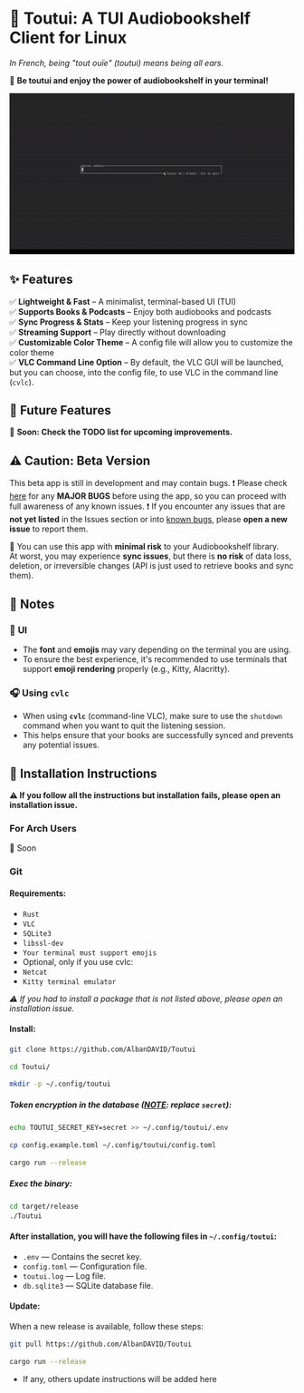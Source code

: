 # 🦜 Toutui: A TUI Audiobookshelf Client for Linux  
<em>In French, being "tout ouïe" (toutui) means being all ears.</em>

🚀 **Be toutui and enjoy the power of audiobookshelf in your terminal!**  

![🎬 Demo](assets/demo_1.gif)  

## ✨ Features  
✅ **Lightweight & Fast** – A minimalist, terminal-based UI (TUI)  
✅ **Supports Books & Podcasts** – Enjoy both audiobooks and podcasts  
✅ **Sync Progress & Stats** – Keep your listening progress in sync  
✅ **Streaming Support** – Play directly without downloading  
✅ **Customizable Color Theme** – A config file will allow you to customize the color theme  
✅ **VLC Command Line Option** – By default, the VLC GUI will be launched, but you can choose, into the config file, to use VLC in the command line (`cvlc`). 


## 🔮 Future Features  
🚧 **Soon: Check the TODO list for upcoming improvements.**  

## ⚠️ Caution: Beta Version  
This beta app is still in development and may contain bugs.
❗ Please check [here](https://github.com/AlbanDAVID/Toutui/blob/main/known_bugs.md) for any **MAJOR BUGS** before using the app, so you can proceed with full awareness of any known issues. ❗
If you encounter any issues that are **not yet listed** in the Issues section or into [known bugs](https://github.com/AlbanDAVID/Toutui/blob/main/known_bugs.md), please **open a new issue** to report them.  

🔐 You can use this app with **minimal risk** to your Audiobookshelf library.  
At worst, you may experience **sync issues**, but there is **no risk** of data loss, deletion, or irreversible changes (API is just used to retrieve books and sync them).

## 📝 Notes
### 🎨 **UI**
- The **font** and **emojis** may vary depending on the terminal you are using.
- To ensure the best experience, it's recommended to use terminals that support **emoji rendering** properly (e.g., Kitty, Alacritty).

### 🎧 **Using `cvlc`**
- When using **`cvlc`** (command-line VLC), make sure to use the `shutdown` command when you want to quit the listening session.
- This helps ensure that your books are successfully synced and prevents any potential issues.

## 🚨 Installation Instructions

**⚠️ If you follow all the instructions but installation fails, please open an installation issue.**

### For Arch Users
🚧 Soon

### Git

#### **Requirements:**
- `Rust`
- `VLC`
- `SQLite3`
- `libssl-dev`
- `Your terminal must support emojis`
- Optional, only if you use cvlc:
- `Netcat`
- `Kitty terminal emulator`

*⚠️ If you had to install a package that is not listed above, please open an installation issue.*

#### **Install:**
```bash
git clone https://github.com/AlbanDAVID/Toutui
```
```bash
cd Toutui/
```
```bash
mkdir -p ~/.config/toutui
```

##### Token encryption in the database (<u>**NOTE**</u>: replace `secret`):

```bash
echo TOUTUI_SECRET_KEY=secret >> ~/.config/toutui/.env
```
```bash
cp config.example.toml ~/.config/toutui/config.toml
```
```bash
cargo run --release
```
##### Exec the binary:
```bash
cd target/release
./Toutui
```

#### After installation, you will have the following files in `~/.config/toutui`:
- `.env` — Contains the secret key.
- `config.toml` — Configuration file.
- `toutui.log` — Log file.
- `db.sqlite3` — SQLite database file.

#### **Update:**

When a new release is available, follow these steps:

```bash
git pull https://github.com/AlbanDAVID/Toutui
```
```bash
cargo run --release
```
- If any, others update instructions will be added here



